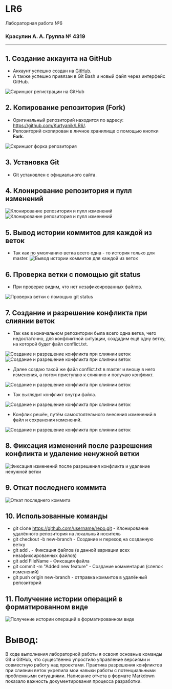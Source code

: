 # LR6
Лабораторная работа №6

### Красулин А. А.  Группа № 4319

---

## 1. Создание аккаунта на GitHub

- Аккаунт успешно создан на [GitHub](https://github.com/Tim-Fun).
- А также успешно привязан в Git Bash и новый файл через интерфейс GitHub.

![Скриншот регистрации на GitHub](skrin/Screenshot_105.png)

## 2. Копирование репозитория (Fork)

- Оригинальный репозиторий находится по адресу: https://github.com/Kurtyanik/LR6/.
- Репозиторий скопирован в личное хранилище с помощью кнопки **Fork**.

![Скриншот форка репозитория](skrin/Screenshot_106.png)

## 3. Установка Git

- Git установлен с официального сайта.

## 4. Клонирование репозитория и пулл изменений

![Клонирование репозитория и пулл изменений](skrin/Screenshot_116.png)
![Клонирование репозитория и пулл изменений](skrin/Screenshot_118.png)

## 5. Вывод истории коммитов для каждой из веток

- Так как по умолчанию ветка всего одна - то история только для master.
![Вывод истории коммитов для каждой из веток](skrin/Screenshot_119.png)

## 6. Проверка ветки с помощью git status

- При проверке видим, что нет незафиксированных файлов.

![Проверка ветки с помощью git status](skrin/Screenshot_120.png)

## 7. Создание и разрешение конфликта при слиянии веток

- Так как в изначальном репозитории была всего одна ветка, чего недостаточно, для конфликтной ситуации, создадим ещё одну ветку, на которой будет файл conflict.txt.

![Создание и разрешение конфликта при слиянии веток](skrin/Screenshot_121.png)
![Создание и разрешение конфликта при слиянии веток](skrin/Screenshot_122.png)

- Далее создаю такой же файл conflict.txt в master и вношу в него изменения, а потом приступаю к слиянию и получаю конфликт.

![Создание и разрешение конфликта при слиянии веток](skrin/Screenshot_123.png)

- Так выглядит конфликт внутри файла.

![Создание и разрешение конфликта при слиянии веток](skrin/Screenshot_124.png)

- Конфлик решён, путём самостоятельного внесения изменений в файл и сохранения изменений.

![Создание и разрешение конфликта при слиянии веток](skrin/Screenshot_128.png)

## 8. Фиксация изменений после разрешения конфликта и удаление ненужной ветки

![Фиксация изменений после разрешения конфликта и удаление ненужной ветки](skrin/Screenshot_125.png)

## 9. Откат последнего коммита

![Откат последнего коммита](skrin/Screenshot_126.png)

## 10. Использованные команды
- git clone https://github.com/username/repo.git - Клонирование удалённого репозитория на локальный носитель
- git checkout -b new-branch - Создание и переход на созданную ветку
- git add . - Фиксация файлов (в данной вариации всех незафиксированных файлов)
- git add FileName - Фиксация файла
- git commit -m "Added new feature" - Создание комментария (слепок изменений)
- git push origin new-branch - отправка коммитов в удалённый репозиторий

## 11. Получение истории операций в форматированном виде

![Получение истории операций в форматированном виде](skrin/Screenshot_129.png)

# Вывод:
В ходе выполнения лабораторной работы я освоил основные команды Git и GitHub, что существенно упростило управление версиями и совместную работу над проектами. Практика разрешения конфликтов при слиянии веток укрепила мои навыки работы с потенциальными проблемными ситуациями. Написание отчета в формате Markdown показало важность документирования процесса разработки.

